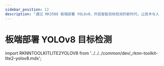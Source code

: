 ```yaml
---
sidebar_position: 12
description: "通过 RK3588 板端部署 YOLOv8，开启智能目标检测的新时代，让技术与人文关怀在精准识别中完美融合"
---
```


# 板端部署 YOLOv8 目标检测

import RKNNTOOLKITLITE2YOLOV8 from '../../../common/dev/\_rknn-toolkit-lite2-yolov8.mdx';

<RKNNTOOLKITLITE2YOLOV8 />
